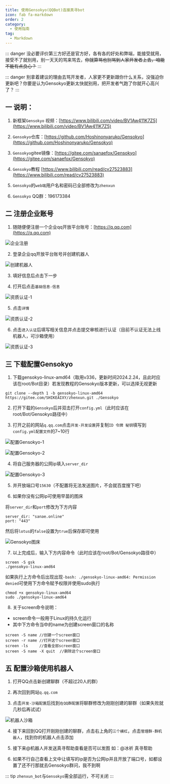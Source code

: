 ```yaml
---
title: 使用Gensokyo(QQBot)连接真寻bot
icon: fab fa-markdown
order: 2
category:
  - 使用指南
tag:
  - Markdown
---
```

::: danger
没必要评价第三方好还是官方好，各有各的好处和弊端，能接受就用，接受不了就别用，别一天天的骂来骂去，~~你就算骂也别骂到人家开发者上去，咱能不能有点良心？~~
:::

::: danger
别拿着建议的理由去骂开发者，人家更不更新跟你什么关系，没强迫你更新吧？你要是认为Gensokyo更新太快就别用，把开发者气跑了你就开心高兴了？
:::

## 一 说明：

1. 新框架`Gensokyo` 视频：[https://www.bilibili.com/video/BV1Aw411K7Z5](https://www.bilibili.com/video/BV1Aw411K7Z5)

2. `Gensokyo`仓库：[https://github.com/Hoshinonyaruko/Gensokyo](https://github.com/Hoshinonyaruko/Gensokyo)

3. `Gensokyo`gitee镜像：[https://gitee.com/sanaefox/Gensokyo](https://gitee.com/sanaefox/Gensokyo)

4. `Gensokyo`教程 [https://www.bilibili.com/read/cv27523883](https://www.bilibili.com/read/cv27523883)

5. `Gensokyo`的`web端`用户名和密码已全部修改为`zhenxun`

6. `Gensokyo` QQ群：196173384

## 二 注册企业账号

1. 随随便便注册一个企业qq开放平台账号：[https://q.qq.com](https://q.qq.com)

![企业注册](../../img/企业注册.png)

2. 登录企业qq开放平台账号并创建机器人

![创建机器人](../../img/创建机器人.png)

3. 填好信息后点击下一步

4. 打开后点击`基础信息-信息`

![资质认证-1](../../img/资质认证.png)

5. 点击`详情`

![资质认证-2](../../img/资质认证2.png)

6. 点击`进入认证`后填写相关信息并点击提交审核进行认证（目前不认证无法上线机器人，可沙箱使用）

![资质认证-3](../../img/资质认证3.png)

## 三 下载配置Gensokyo

1. 下载gensokyo-linux-amd64（取用v336，更新时间2024.2.24，且此时应该在root/Bot目录）若发现教程的Gensokyo版本更新，可以选择无视更新
```
git clone --depth 1 -b gensokyo-linux-amd64 https://gitee.com/SHIKEAIXY/zhenxun.git ./Gensokyo
```

2. 打开下载的`Gensokyo`后并双击打开`config.yml`（此时应该在root/Bot/Gensokyo路径中）

3. 打开之前的网站`q.qq.com`点击`开发-开发设置`并复制`ID 令牌 秘钥`填写到`config.yml配置文件`的7~10行

![配置Gensokyo-1](../../img/配置Gensokyo2.png)

![配置Gensokyo-2](../../img/配置Gensokyo.png)

4. 将自己服务器的公网ip填入`server_dir`

![配置Gensokyo-3](../../img/配置Gensokyo3.png)

5. 并开放端口号`15630`（不配置将无法发送图片，不会就百度搜下吧）

6. 如果你没有公网ip可使用早苗的图床

将`server_dir`和`port`修改为下方内容

```
server_dir: "sanae.online"
port: "443" 
``` 
然后将`lotus`的`false`设置为`true`后保存即可使用

![Gensokyo图床](../../img/Gensokyo图床.png)

7. 以上完成后，输入下方内容命令（此时应该在root/Bot/Gensokyo路径中）

```
screen -S gsk
./gensokyo-linux-amd64
```
如果执行上方命令后出现出现`-bash: ./gensokyo-linux-amd64: Permission denied`可使用下方命令赋予权限并使用sudo执行
```
chmod +x gensokyo-linux-amd64
sudo ./gensokyo-linux-amd64
```

8. 关于screen命令说明：

* screen命令一般用于Linux的持久化运行
* 其中下方命令当中的name为创建screen窗口的名称
```
screen -S name //创建一个screen窗口
screen -r name //打开这个screen窗口
screen -ls     //查看全部screen窗口
screen -S name -X quit  //删除这个screen窗口
```

## 五 配置沙箱使用机器人

1. 打开QQ点击新创建聊群（不超过20人的群）

2. 再次回到网站`q.qq.com`

3. 点击`开发-沙箱配置`后找到`在QQ群配置`将聊群修改为刚刚创建的聊群（如果失败就几秒后再试试）

![机器人沙箱](../../img/机器人沙箱.png)

4. 接下来回到QQ打开刚刚创建的聊群，点击右上角的`三个横杠`，点击`管理群-群机器人`，找到你的机器人点击添加

5. 接下来@机器人并发送真寻帮助查看是否可以发图  如：@冰祈 真寻帮助

6. 如果不行自己查看上文中让填写的ip是否为公网ip并且开放了端口号，如都设置了还不行那就去Gensokyo群问，我不到啊

::: tip
 `zhenxun_bot`与`Gensokyo`需全部运行，不可关闭
:::